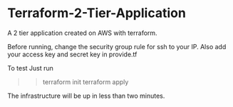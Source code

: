 # Terraform-2-Tier-Application
A 2 tier application created on AWS with terraform. 

Before running, change the security group rule for ssh to your IP.
Also add your access key and secret key in provide.tf 

To test
Just run

>> terraform init
>> terraform apply

The infrastructure will be up in less than two minutes.
